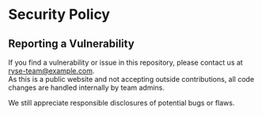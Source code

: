 # Security Policy

## Reporting a Vulnerability

If you find a vulnerability or issue in this repository, please contact us at ryse-team@example.com.  
As this is a public website and not accepting outside contributions, all code changes are handled internally by team admins.

We still appreciate responsible disclosures of potential bugs or flaws.
